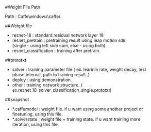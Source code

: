 #Weight File Path

Path : Caffe\windows\caffe\\.

##Weight file
* resnet-18 : standard residual network layer 18<br>
* resnet_pretrain : pretraining result using leap motion sdk<br>
(single - using left side cam, else - using both)<br>
* resnet_classification : training after pretrain. <br>

##prototxt
* solver : training parameter file ( ex. learinin rate, weight decay, test phase interval, path to training result..)<br>
* deploy : using demonstration.<br>
* other : training network structure. ( ex.resnet_18_solver_classification_single.prototxt)<br>

##snapshot
* *.caffemodel : weight file. if u want using some another project or finetuning, using this file.<br>
* *.solverstate : weight file + training state. if u want training more iteration, using this file.<br>
